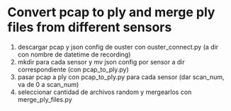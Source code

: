 # Convert pcap to ply and merge ply files from different sensors
1. descargar pcap y json config de ouster con ouster_connect.py (a dir con nombre de datetime de recording)
2. mkdir para cada sensor y mv json config por sensor a dir correspondiente (con pcap_to_ply.py)
3. pasar pcap a ply con pcap_to_ply.py para cada sensor (dar scan_num, va de 0 a scan_num)
4. seleccionar cantidad de archivos random y mergearlos con merge_ply_files.py 
